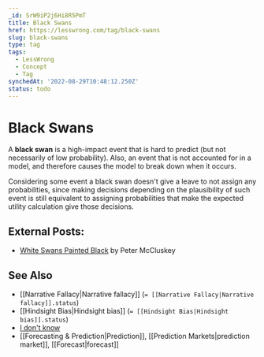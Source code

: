 ```yaml
---
_id: SrW9iP2j6Hi8R5PmT
title: Black Swans
href: https://lesswrong.com/tag/black-swans
slug: black-swans
type: tag
tags:
  - LessWrong
  - Concept
  - Tag
synchedAt: '2022-08-29T10:48:12.250Z'
status: todo
---
```


# Black Swans

A **black swan** is a high-impact event that is hard to predict (but not necessarily of low probability). Also, an event that is not accounted for in a model, and therefore causes the model to break down when it occurs.

Considering some event a black swan doesn't give a leave to not assign any probabilities, since making decisions depending on the plausibility of such event is still equivalent to assigning probabilities that make the expected utility calculation give those decisions.

## External Posts:

- [White Swans Painted Black](http://www.overcomingbias.com/2008/09/white-swans-p-1.html) by Peter McCluskey

## See Also

- [[Narrative Fallacy|Narrative fallacy]] (`= [[Narrative Fallacy|Narrative fallacy]].status`)
- [[Hindsight Bias|Hindsight bias]] (`= [[Hindsight Bias|Hindsight bias]].status`)
- [I don't know](https://www.lesswrong.com/tag/i-dont-know)
- [[Forecasting & Prediction|Prediction]], [[Prediction Markets|prediction market]], [[Forecast|forecast]]
